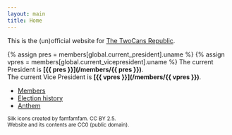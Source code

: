 ```yaml
---
layout: main
title: Home
---
```

This is the (un)official website for [The TwoCans Republic](https://twocansandstring.com/forum/sandbox/11189).

{% assign pres = members[global.current_president].uname %}
{% assign vpres = members[global.current_vicepresident].uname %}
The current President is **[{{ pres }}](/members/{{ pres }})**.<br>
The current Vice President is **[{{ vpres }}](/members/{{ vpres }})**.

- <div class="famfamfam-silk user_gray"></div> <a href="/members/1/">Members</a>
- <div class="famfamfam-silk chart_bar"></div> <a href="/elections/">Election history</a>
- <div class="famfamfam-silk music"></div> <a href="https://tinyurl.com/yzlugf8x">Anthem</a>

<small>

Silk icons created by famfamfam. CC BY 2.5.<br>
Website and its contents are CC0 (public domain).

</small>
